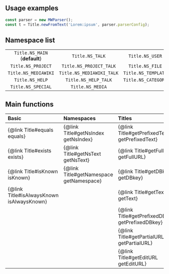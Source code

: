 Usage examples
--------------

```javascript
const parser = new MWParser();
const t = Title.newFromText('Lorem:ipsum', parser.parserConfig);
```


Namespace list
--------------

|||||
|:-------:|:-------:|:-------:|:-------:|
| `Title.NS_MAIN` (__default__) | `Title.NS_TALK` | `Title.NS_USER` | `Title.NS_USER_TALK` |
| `Title.NS_PROJECT` | `Title.NS_PROJECT_TALK` | `Title.NS_FILE` | `Title.NS_FILE_TALK` |
| `Title.NS_MEDIAWIKI` | `Title.NS_MEDIAWIKI_TALK` | `Title.NS_TEMPLATE` | `Title.NS_TEMPLATE_TALK` |
| `Title.NS_HELP` | `Title.NS_HELP_TALK` | `Title.NS_CATEGORY` | `Title.NS_CATEGORY_TALK` |
| `Title.NS_SPECIAL` | `Title.NS_MEDIA` |||



Main functions
--------------

|Basic|Namespaces|Titles|Interwiki|Fragment|Images|Subpages|
|:-----|:-----|:-----|:-----|:-----|:-----|:-----|
|{@link Title#equals equals}|{@link Title#getNsIndex getNsIndex}|{@link Title#getPrefixedText getPrefixedText}|{@link Title#isExternal isExternal}|{@link Title#hasFragment hasFragment}|{@link Title#getImageURL getImageURL}|{@link Title#hasSubpages hasSubpages}|
|{@link Title#exists exists}|{@link Title#getNsText getNsText}|{@link Title#getFullURL getFullURL}|{@link Title#isValidInterwiki isValidInterwiki}|{@link Title#getFragment getFragment}|{@link Title#getThumbURL getThumbURL}|{@link Title#getSubpageText getSubpageText}|
|{@link Title#isKnown isKnown}|{@link Title#getNamespace getNamespace}|{@link Title#getDBkey getDBkey}|{@link Title#getInterwiki getInterwiki}| |{@link Title#getImageUploadURL getImageUploadURL}|{@link Title#getSubpage getSubpage}|
|{@link Title#isAlwaysKnown isAlwaysKnown}| |{@link Title#getText getText}| | | |{@link Title#getSubpages getSubpages}|
| | |{@link Title#getPrefixedDBkey getPrefixedDBkey}| | | |{@link Title#getBaseText getBaseText}|
| | |{@link Title#getPartialURL getPartialURL}| | | | |
| | |{@link Title#getEditURL getEditURL}| | | | |

